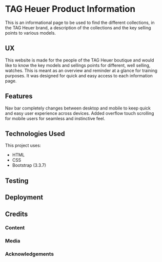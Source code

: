 # TAG Heuer Product Information

This is an informational page to be used to find the different collections, in the TAG Heuer brand, a description of the collections and the key selling points to various models.

## UX

This website is made for the people of the TAG Heuer boutique and would like to know the key models and sellings points for different, well selling, watches. This is meant as an overview and reminder at a glance for training purposes. It was designed for quick and easy access to each information page.

## Features

Nav bar completely changes between desktop and mobile to keep quick and easy user experience across devices. Added overflow touch scrolling for mobile users for seamless and instinctive feel.

## Technologies Used

This project uses:

- HTML
- CSS
- Bootstrap (3.3.7)

## Testing

## Deployment

## Credits

### Content

### Media

### Acknowledgements
